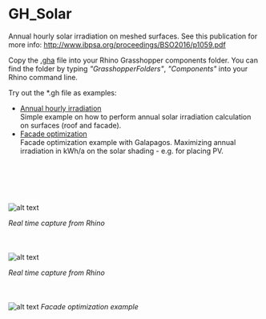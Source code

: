 # GH_Solar
Annual hourly solar irradiation on meshed surfaces.
See this publication for more info: http://www.ibpsa.org/proceedings/BSO2016/p1059.pdf 

Copy the [.gha](https://github.com/christophwaibel/GH_Solar/blob/master/GrasshopperEnergyTools.gha) file into your Rhino Grasshopper components folder. You can find the folder by typing _"GrasshopperFolders"_, _"Components"_ into your Rhino command line.

Try out the *.gh file as examples:
* [Annual hourly irradiation](https://github.com/christophwaibel/GH_Solar/blob/master/160425_TutorialSolarTool.zip) <br>
Simple example on how to perform annual solar irradiation calculation on surfaces (roof and facade). 
* [Facade optimization](https://github.com/christophwaibel/GH_Solar/blob/master/170324_solaroptimizationexample_04.zip) <br>
Facade optimization example with Galapagos. Maximizing annual irradiation in kWh/a on the solar shading - e.g. for placing PV. 

<br><br>
<br><br>

![alt text](https://github.com/christophwaibel/GH_Solar/blob/master/rhino.gif "Image from Rhino")

*Real time capture from Rhino*
<br><br>
<br><br>
![alt text](https://github.com/christophwaibel/GH_Solar/blob/master/solar.gif "Image from Rhino")

*Real time capture from Rhino*
<br><br>
<br><br>
![alt text](https://github.com/christophwaibel/GH_Solar/blob/master/solaroptimization_04a.gif "Optimization example")
*Facade optimization example*
